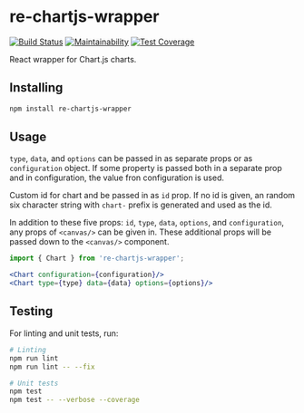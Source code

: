 # re-chartjs-wrapper

[![Build Status](https://travis-ci.org/kangasta/re-chartjs-wrapper.svg?branch=master)](https://travis-ci.org/kangasta/re-chartjs-wrapper)
[![Maintainability](https://api.codeclimate.com/v1/badges/0e79b63ce1479c8c06b6/maintainability)](https://codeclimate.com/github/kangasta/re-chartjs-wrapper/maintainability)
[![Test Coverage](https://api.codeclimate.com/v1/badges/0e79b63ce1479c8c06b6/test_coverage)](https://codeclimate.com/github/kangasta/re-chartjs-wrapper/test_coverage)

React wrapper for Chart.js charts.

## Installing

```bash
npm install re-chartjs-wrapper
```

## Usage

`type`, `data`, and `options` can be passed in as separate props or as `configuration` object. If some property is passed both in a separate prop and in configuration, the value fron configuration is used.

Custom id for chart and be passed in as `id` prop. If no id is given, an random six character string with `chart-` prefix is generated and used as the id.

In addition to these five props: `id`, `type`, `data`, `options`, and `configuration`, any props of `<canvas/>` can be given in. These additional props will be passed down to the `<canvas/>` component.

```jsx
import { Chart } from 're-chartjs-wrapper';

<Chart configuration={configuration}/>
<Chart type={type} data={data} options={options}/>
```

## Testing

For linting and unit tests, run:

```bash
# Linting
npm run lint
npm run lint -- --fix

# Unit tests
npm test
npm test -- --verbose --coverage
```
